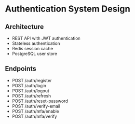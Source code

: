 # Authentication System Design

## Architecture
- REST API with JWT authentication
- Stateless authentication
- Redis session cache
- PostgreSQL user store

## Endpoints
- POST /auth/register
- POST /auth/login
- POST /auth/logout
- POST /auth/refresh
- POST /auth/reset-password
- POST /auth/verify-email
- POST /auth/mfa/enable
- POST /auth/mfa/verify
